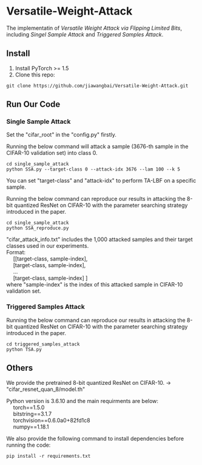 # Versatile-Weight-Attack
The implementatin of *Versatile Weight Attack via Flipping Limited Bits*, including *Singel Sample Attack* and *Triggered Samples Attack*.


## Install 
1. Install PyTorch >= 1.5
2. Clone this repo:
```shell
git clone https://github.com/jiawangbai/Versatile-Weight-Attack.git
```

## Run Our Code

### Single Sample Attack
Set the "cifar_root" in the "config.py" firstly.

Running the below command will attack a sample (3676-th sample in the CIFAR-10 validation set) into class 0.
```shell
cd single_sample_attack
python SSA.py --target-class 0 --attack-idx 3676 --lam 100 --k 5
```
You can set "target-class" and "attack-idx" to perform TA-LBF on a specific sample.

Running the below command can reproduce our results in attacking the 8-bit quantized ResNet on CIFAR-10 with the parameter searching strategy introduced in the paper.
```shell
cd single_sample_attack
python SSA_reproduce.py 
```
"cifar_attack_info.txt" includes the 1,000 attacked samples and their target classes used in our experiments.
<br/>
Format:
<br/>
&emsp; [[target-class, sample-index],
<br/>
&emsp; [target-class, sample-index],
<br/>
&emsp; ...
<br/>
&emsp; [target-class, sample-index] ]
<br/>
where "sample-index" is the index of this attacked sample in CIFAR-10 validation set.


### Triggered Samples Attack

Running the below command can reproduce our results in attacking the 8-bit quantized ResNet on CIFAR-10 with the parameter searching strategy introduced in the paper.
```shell
cd triggered_samples_attack
python TSA.py 
```


## Others
We provide the pretrained 8-bit quantized ResNet on CIFAR-10. -> "cifar_resnet_quan_8/model.th"

Python version is 3.6.10 and the main requirments are below:
<br/>
&emsp; torch==1.5.0
<br/>
&emsp; bitstring==3.1.7
<br/>
&emsp; torchvision==0.6.0a0+82fd1c8
<br/>
&emsp; numpy==1.18.1

We also provide the following command to install dependencies before running the code:
```shell
pip install -r requirements.txt
```
